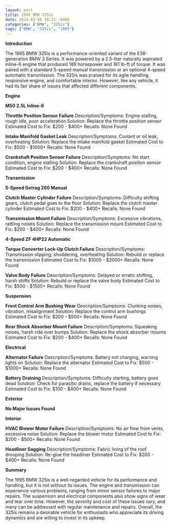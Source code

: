 ```yaml
---
layout: post
title: 1995 BMW 325is
date: 2024-03-28 19:22 -0400
categories: ["BMW", "325is"]
tags: ["BMW", "325is", "1995"]
---
```

**Introduction**

The 1995 BMW 325is is a performance-oriented variant of the E36-generation BMW 3 Series. It was powered by a 2.5-liter naturally aspirated inline-6 engine that produced 189 horsepower and 181 lb-ft of torque. It was paired with a standard 5-speed manual transmission or an optional 4-speed automatic transmission. The 325is was praised for its agile handling, responsive engine, and comfortable interior. However, like any vehicle, it had its fair share of issues that affected different components.

**Engine**

**M50 2.5L Inline-6**

**Throttle Position Sensor Failure**
Description/Symptoms: Engine stalling, rough idle, poor acceleration
Solution: Replace the throttle position sensor
Estimated Cost to Fix: $200 - $400+
Recalls: None Found

**Intake Manifold Gasket Leak**
Description/Symptoms: Coolant or oil leak, overheating
Solution: Replace the intake manifold gasket
Estimated Cost to Fix: $500 - $1000+
Recalls: None Found

**Crankshaft Position Sensor Failure**
Description/Symptoms: No start condition, engine stalling
Solution: Replace the crankshaft position sensor
Estimated Cost to Fix: $200 - $400+
Recalls: None Found

**Transmission**

**5-Speed Getrag 260 Manual**

**Clutch Master Cylinder Failure**
Description/Symptoms: Difficulty shifting gears, clutch pedal goes to the floor
Solution: Replace the clutch master cylinder
Estimated Cost to Fix: $200 - $400+
Recalls: None Found

**Transmission Mount Failure**
Description/Symptoms: Excessive vibrations, rattling noises
Solution: Replace the transmission mount
Estimated Cost to Fix: $200 - $400+
Recalls: None Found

**4-Speed ZF 4HP22 Automatic**

**Torque Converter Lock-Up Clutch Failure**
Description/Symptoms: Transmission slipping, shuddering, overheating
Solution: Rebuild or replace the transmission
Estimated Cost to Fix: $1000 - $2000+
Recalls: None Found

**Valve Body Failure**
Description/Symptoms: Delayed or erratic shifting, harsh shifts
Solution: Rebuild or replace the valve body
Estimated Cost to Fix: $500 - $1500+
Recalls: None Found

**Suspension**

**Front Control Arm Bushing Wear**
Description/Symptoms: Clunking noises, vibration, misalignment
Solution: Replace the control arm bushings
Estimated Cost to Fix: $200 - $500+
Recalls: None Found

**Rear Shock Absorber Mount Failure**
Description/Symptoms: Squeaking noises, harsh ride over bumps
Solution: Replace the shock absorber mounts
Estimated Cost to Fix: $200 - $400+
Recalls: None Found

**Electrical**

**Alternator Failure**
Description/Symptoms: Battery not charging, warning lights on
Solution: Replace the alternator
Estimated Cost to Fix: $500 - $1000+
Recalls: None Found

**Battery Draining**
Description/Symptoms: Difficulty starting, battery goes dead
Solution: Check for parasitic drains, replace the battery if necessary
Estimated Cost to Fix: $100 - $400+
Recalls: None Found

**Exterior**

**No Major Issues Found**

**Interior**

**HVAC Blower Motor Failure**
Description/Symptoms: No air flow from vents, excessive noise
Solution: Replace the blower motor
Estimated Cost to Fix: $200 - $500+
Recalls: None Found

**Headliner Sagging**
Description/Symptoms: Fabric lining of the roof drooping
Solution: Re-glue the headliner
Estimated Cost to Fix: $200 - $400+
Recalls: None Found

**Summary**

The 1995 BMW 325is is a well-regarded vehicle for its performance and handling, but it is not without its issues. The engine and transmission can experience various problems, ranging from minor sensor failures to major repairs. The suspension and electrical components also show signs of wear and tear over time. However, the severity and cost of these issues vary, and many can be addressed with regular maintenance and repairs. Overall, the 325is remains a desirable vehicle for enthusiasts who appreciate its driving dynamics and are willing to invest in its upkeep.

